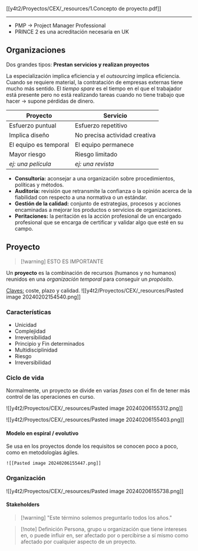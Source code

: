 
[[y4t2/Proyectos/CEX/_resources/1.Concepto de proyecto.pdf]]

---

- PMP → Project Manager Professional
- PRINCE 2 es una acreditación necesaria en UK

## Organizaciones
Dos grandes tipos: **Prestan servicios y realizan proyectos**

La especialización implica eficiencia y el *outsourcing* implica eficiencia. Cuando se requiere material, la contratación de empresas externas tiene mucho más sentido.
El *tiempo spare* es el tiempo en el que el trabajador está presente pero no está realizando tareas cuando no tiene trabajo que hacer → supone pérdidas de dinero.

| Proyecto              | Servicio                      |
| --------------------- | ----------------------------- |
| Esfuerzo puntual      | Esfuerzo repetitivo           |
| Implica diseño        | No precisa actividad creativa |
| El equipo es temporal | El equipo permanece           |
| Mayor riesgo          | Riesgo limitado               |
| *ej: una película*                      | *ej: una revista*                              |
- **Consultoría:** aconsejar a una organización sobre procedimientos, políticas y métodos.
- **Auditoría:** revisión que retransmite la confianza o la opinión acerca de la fiabilidad con respecto a una normativa o un estándar.
- **Gestión de la calidad:** conjunto de estrategias, procesos y acciones encaminadas a mejorar los productos o servicios de organizaciones.
- **Peritaciones:** la peritación es la acción profesional de un encargado profesional que se encarga de certificar y validar algo que esté en su campo.

## Proyecto
> [!warning] ESTO ES IMPORTANTE

Un **proyecto** es la combinación de recursos (humanos y no humanos) reunidos en una *organización temporal* para conseguir un *propósito*.

<u>Claves:</u> coste, plazo y calidad.
![[y4t2/Proyectos/CEX/_resources/Pasted image 20240202154540.png]]

### Características
- Unicidad
- Complejidad
- Irreversibilidad
- Principio y Fin determinados
- Multidisciplinidad
- Riesgo
- Irreversibilidad

### Ciclo de vida
Normalmente, un proyecto se divide en varias *fases* con el fin de tener más control de las operaciones en curso.

![[y4t2/Proyectos/CEX/_resources/Pasted image 20240206155312.png]]

![[y4t2/Proyectos/CEX/_resources/Pasted image 20240206155403.png]]

#### Modelo en espiral / evolutivo
Se usa en los proyectos donde los requisitos se conocen poco a poco, como en metodologías ágiles.

	![[Pasted image 20240206155447.png]]

### Organización
![[y4t2/Proyectos/CEX/_resources/Pasted image 20240206155738.png]]

#### Stakeholders
> [!warning] "Este término solemos preguntarlo todos los años."

> [!note] Definición
> Persona, grupo u organización que tiene intereses en, o puede influir en, ser afectado por o percibirse a sí mismo como afectado por cualquier aspecto de un proyecto.


